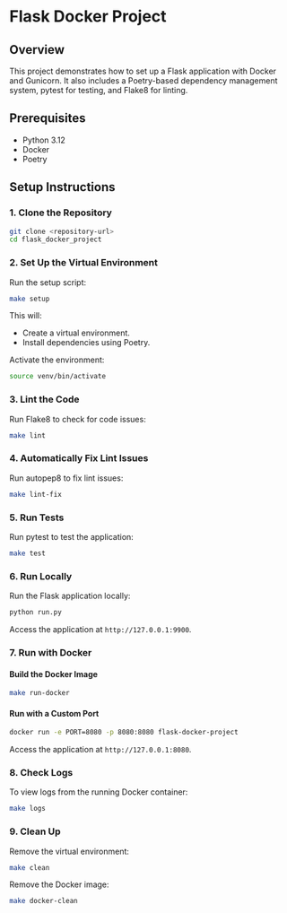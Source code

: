 # Flask Docker Project

## Overview
This project demonstrates how to set up a Flask application with Docker and Gunicorn. It also includes a Poetry-based dependency management system, pytest for testing, and Flake8 for linting.

## Prerequisites
- Python 3.12
- Docker
- Poetry

## Setup Instructions

### 1. Clone the Repository
```bash
git clone <repository-url>
cd flask_docker_project
```

### 2. Set Up the Virtual Environment
Run the setup script:
```bash
make setup
```
This will:
- Create a virtual environment.
- Install dependencies using Poetry.

Activate the environment:
```bash
source venv/bin/activate
```

### 3. Lint the Code
Run Flake8 to check for code issues:
```bash
make lint
```

### 4. Automatically Fix Lint Issues
Run autopep8 to fix lint issues:
```bash
make lint-fix
```

### 5. Run Tests
Run pytest to test the application:
```bash
make test
```

### 6. Run Locally
Run the Flask application locally:
```bash
python run.py
```
Access the application at `http://127.0.0.1:9900`.

### 7. Run with Docker
#### Build the Docker Image
```bash
make run-docker
```
#### Run with a Custom Port
```bash
docker run -e PORT=8080 -p 8080:8080 flask-docker-project
```
Access the application at `http://127.0.0.1:8080`.

### 8. Check Logs
To view logs from the running Docker container:
```bash
make logs
```

### 9. Clean Up
Remove the virtual environment:
```bash
make clean
```
Remove the Docker image:
```bash
make docker-clean
```


